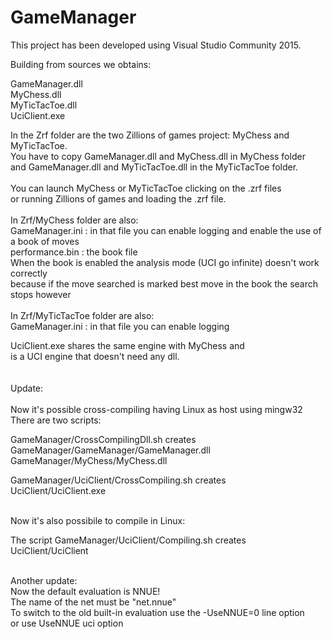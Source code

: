 # GameManager

This project has been developed using Visual Studio Community 2015.

Building from sources we obtains:

GameManager.dll <br />
MyChess.dll <br />
MyTicTacToe.dll <br />
UciClient.exe <br />

In the Zrf folder are the two Zillions of games project: MyChess and MyTicTacToe. <br />
You have to copy GameManager.dll and MyChess.dll in MyChess folder <br />
and GameManager.dll and MyTicTacToe.dll in the MyTicTacToe folder. <br />
<br />
You can launch MyChess or MyTicTacToe clicking on the .zrf files <br />
or running Zillions of games and loading the .zrf file. <br />
<br />
In Zrf/MyChess folder are also: <br />
GameManager.ini  :  in that file you can enable logging and enable the use of a book of moves <br />
performance.bin  :  the book file <br />
When the book is enabled the analysis mode (UCI go infinite) doesn't work correctly <br />
because if the move searched is marked best move in the book the search stops however <br />
<br />
In Zrf/MyTicTacToe folder are also: <br />
GameManager.ini  :  in that file you can enable logging

UciClient.exe shares the same engine with MyChess and <br />
is a UCI engine that doesn't need any dll. <br />
<br />
<br />
Update: <br />
<br />
Now it's possible cross-compiling having Linux as host using mingw32 <br />
There are two scripts: <br />

GameManager/CrossCompilingDll.sh creates <br />
GameManager/GameManager/GameManager.dll <br />
GameManager/MyChess/MyChess.dll <br />

GameManager/UciClient/CrossCompiling.sh creates <br />
UciClient/UciClient.exe <br />

<br />
Now it's also possibile to compile in Linux:
<br />

The script GameManager/UciClient/Compiling.sh creates <br />
UciClient/UciClient <br />


<br />
Another update: <br />
Now the default evaluation is NNUE! <br />
The name of the net must be "net.nnue" <br />
To switch to the old built-in evaluation use the -UseNNUE=0 line option  <br />
or use UseNNUE uci option <br />
<br />


